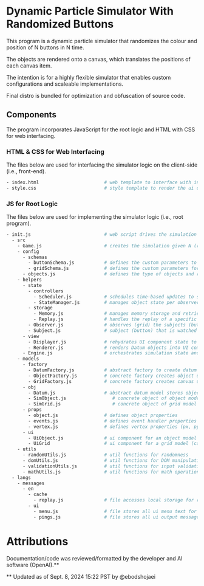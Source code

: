 # Dynamic Particle Simulator With Randomized Buttons
This program is a dynamic particle simulator that randomizes the colour and position of N buttons in N time.

The objects are rendered onto a canvas, which translates the positions of each canvas item.

The intention is for a highly flexible simulator that enables custom configurations and scaleable implementations.

Final distro is bundled for optimization and obfuscation of source code.

## Components
The program incorporates JavaScript for the root logic and HTML with CSS for web interfacing.

### HTML & CSS for Web Interfacing
The files below are used for interfacing the simulator logic on the client-side (i.e., front-end).
```bash
- index.html                        # web template to interface with init.js
- style.css                         # style template to render the ui designs
```

### JS for Root Logic
The files below are used for implementing the simulator logic (i.e., root program).

```bash
- init.js                           # web script drives the simulation (entry point)
  - src
    - Game.js                       # creates the simulation given N (root kernel)
    - config
      - schemas
        - buttonSchema.js           # defines the custom parameters to model a button generically onto the canvas
        - gridSchema.js             # defines the custom parameters for the canvas (e.g., color, size, position, layers)
      - objects.js                  # defines the type of objects and related properties to model using class names
    - helpers
      - state
        - controllers
          - Scheduler.js            # schedules time-based updates to state (ui scheduler)
          - StateManager.js         # manages object state per observer pings (ui manager)
        - storage
          - Memory.js               # manages memory storage and retrieval of game states (ui storage)
          - Replay.js               # handles the replay of a specific game state from memory ()
        - Observer.js               # observes (grid) the subjects (buttons) (ui listener)
        - Subject.js                # subject (button) that is watched by the observer (grid) (ui entity)
      - view
        - Displayer.js              # rehydrates UI component state to current (ui hydrator)
        - Renderer.js               # renders Datum objects into UI components (ui renderer)
      - Engine.js                   # orchestrates simulation state and sim logic (ui orchestrator)
    - models
      - factory
        - DatumFactory.js           # abstract factory to create datum ui components
        - ObjectFactory.js          # concrete factory creates object ui components
        - GridFactory.js            # concrete factory creates canvas ui components
      - obj
        - Datum.js                  # abstract datum model stores object state data
        - SimObject.js                 # concrete object of object model includes vertex prop
        - SimGrid.js                   # concrete object of grid model holds a reference to a dictionary of Datums
      - props
        - object.js                 # defines object properties
        - events.js                 # defines event handler properties
        - vertex.js                 # defines vertex properties (px, py, vx, vy)
      - ui
        - UiObject.js               # ui component for an object model (translate3d used for canvas)
        - UiGrid                    # ui component for a grid model (canvas used for view)
    - utils
      - randomUtils.js              # util functions for randomness
      - domUtils.js                 # util functions for DOM manipulation
      - validationUtils.js          # util functions for input validation
      - mathUtils.js                # util functions for math operations (e.g., vertex calculations)
  - langs
    - messages
      - en
        - cache
          - replay.js               # file accesses local storage for replay data
        - ui
          - menu.js                 # file stores all ui menu text for client-side
          - pings.js                # file stores all ui output messages for client-side
```

# Attributions
Documentation/code was reviewed/formatted by the developer and AI software (OpenAI).**

** Updated as of Sept. 8, 2024 15:22 PST by @ebodshojaei
